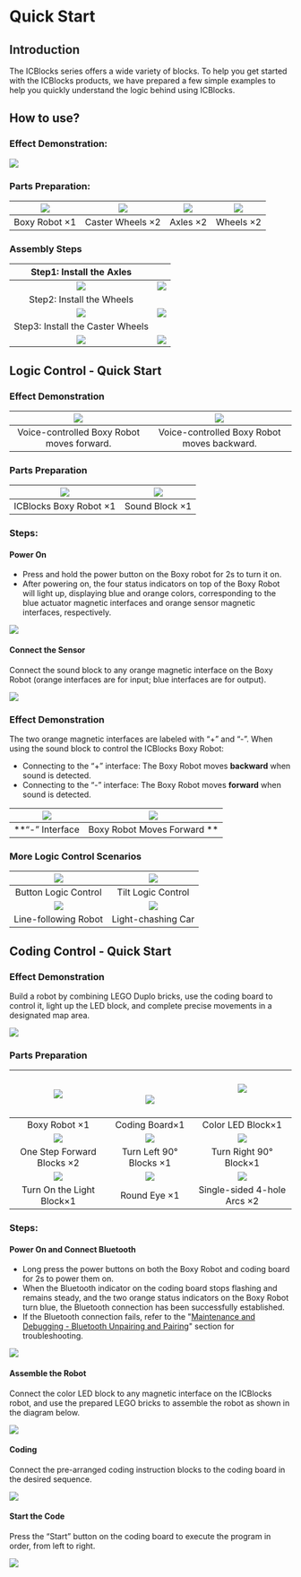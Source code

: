 # Quick Start
## **<font style="color:rgb(38, 38, 38);">Introduction</font>**
The ICBlocks series offers a wide variety of blocks. To help you get started with the ICBlocks products, we have prepared a few simple examples to help you quickly understand the logic behind using ICBlocks.  

## How to use?
### Effect Demonstration:  
![](img2/Introduction01.png)

### Parts Preparation:  
| ![](img2/Introduction02.png)  | ![](img2/Introduction03.png)<br/>  | ![](img2/Introduction04.png)  | ![](img2/Introduction05.png)  |
| :---: | :---: | :---: | :---: |
| Boxy Robot   ×1 | Caster Wheels   ×2 | Axles   ×2 | Wheels   ×2 |


### Assembly Steps  
| Step1: Install the Axles   | |
| :---: | --- |
| ![](img2/Introduction06.png) | ![](img2/Introduction07.png) |
| Step2: Install the Wheels   | |
| ![](img2/Introduction08.png) | ![](img2/Introduction09.png) |
| Step3: Install the Caster Wheels | |
| ![](img2/Introduction10.png) | ![](img2/Introduction11.png) |


## Logic Control - Quick Start  
### Effect Demonstration  
| ![](img2/Introduction12.gif) | ![](img2/Introduction13.gif)   |
| :---: | :---: |
| Voice-controlled Boxy Robot moves forward.   | Voice-controlled Boxy Robot moves backward.  |


### Parts Preparation  
| ![](img2/Introduction13.png) | ![](img2/Introduction14.png) |
| :---: | :---: |
| ICBlocks Boxy Robot   ×1 | Sound Block ×1 |


### Steps:  
#### Power On   
+ Press and hold the power button on the Boxy robot for 2s to turn it on.
+ After powering on, the four status indicators on top of the Boxy Robot will light up, displaying blue and orange colors, corresponding to the blue actuator magnetic interfaces and orange sensor magnetic interfaces, respectively.

![](img2/Introduction15.gif)

#### Connect the Sensor  
Connect the sound block to any orange magnetic interface on the Boxy Robot (orange interfaces are for input; blue interfaces are for output).  

![](img2/Introduction16.gif)



### Effect Demonstration  
The two orange magnetic interfaces are labeled with “+” and “-”. When using the sound block to control the ICBlocks  Boxy Robot:  

+ Connecting to the “+” interface: The Boxy Robot moves **backward** when sound is detected.
+ Connecting to the “-” interface: The Boxy Robot moves **forward** when sound is detected.

| ![](img2/Introduction17.gif) | ![](img2/Introduction18.gif) |
| :---: | :---: |
| **“-” Interface | Boxy Robot Moves Forward ** | **“+” Interface | Boxy Robot Moves Backward** |


###  More Logic Control Scenarios  
| ![](img2/Introduction19.gif)  | ![](img2/Introduction20.gif) |
| :---: | :---: |
| Button Logic Control   | Tilt Logic Control   |
| ![](img2/Introduction21.gif) | ![](img2/Introduction22.gif) |
| Line-following Robot   | Light-chashing Car   |


## Coding Control - Quick Start  
### Effect Demonstration  
Build a robot by combining LEGO Duplo bricks, use the coding board to control it, light up the LED block, and complete precise movements in a designated map area.  

![](img2/Introduction23.gif)



### Parts Preparation  
| ![](img2/Introduction24.png) | <br/><br/>![](img2/Introduction25.png)<br/><br/> | ![](img2/Introduction26.png)<br/><br/> |
| :---: | :---: | :---: |
| Boxy Robot ×1 | Coding Board×1 | Color LED Block×1 |
| ![](img2/Introduction27.png)<br/> | ![](img2/Introduction28.png)<br/> | ![](img2/Introduction29.png)<br/> |
| One Step Forward Blocks ×2 | Turn Left 90° Blocks ×1 | Turn Right 90° Block×1 |
| ![](img2/Introduction30.png)<br/> | ![](img2/Introduction31.png)<br/> | ![](img2/Introduction32.png)<br/> |
| Turn On the Light Block×1 |  Round Eye  ×1 |  Single-sided 4-hole Arcs  ×2 |


### Steps:  
#### Power On and Connect Bluetooth  
+ Long press the power buttons on both the Boxy Robot and coding board for 2s to power them on.
+ When the Bluetooth indicator on the coding board stops flashing and remains steady, and the two orange status indicators on the Boxy Robot turn blue, the Bluetooth connection has been successfully established.
+ If the Bluetooth connection fails, refer to the "[Maintenance and Debugging - Bluetooth Unpairing and Pairing](https://www.yuque.com/g/crystal-vzc6k/cfl3ix/kthkmblon2x7lto6/collaborator/join?token=AqV5B0GuOdypecmQ&source=doc_collaborator#%20《Bluetooth%20Unpairing%20and%20Pairing》)" section for troubleshooting.

![](img2/Introduction33.gif)

#### Assemble the Robot  
Connect the color LED block to any magnetic interface on the ICBlocks robot, and use the prepared LEGO bricks to assemble the robot as shown in the diagram below.  

![](img2/Introduction34.gif)

#### Coding
Connect the pre-arranged coding instruction blocks to the coding board in the desired sequence.  

![](img2/Introduction35.gif)

#### Start the Code
Press the “Start” button on the coding board to execute the program in order, from left to right.  

![](img2/Introduction36.gif)





